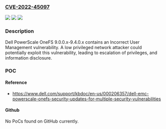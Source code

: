 ### [CVE-2022-45097](https://cve.mitre.org/cgi-bin/cvename.cgi?name=CVE-2022-45097)
![](https://img.shields.io/static/v1?label=Product&message=PowerScale%20OneFS&color=blue)
![](https://img.shields.io/static/v1?label=Version&message=%3D%209.0.0.x%20&color=brighgreen)
![](https://img.shields.io/static/v1?label=Vulnerability&message=CWE-842%3A%20Placement%20of%20User%20into%20Incorrect%20Group&color=brighgreen)

### Description

Dell PowerScale OneFS 9.0.0.x-9.4.0.x contains an Incorrect User Management vulnerability. A low privileged network attacker could potentially exploit this vulnerability, leading to escalation of privileges, and information disclosure.

### POC

#### Reference
- https://www.dell.com/support/kbdoc/en-us/000206357/dell-emc-powerscale-onefs-security-updates-for-multiple-security-vulnerabilities

#### Github
No PoCs found on GitHub currently.

